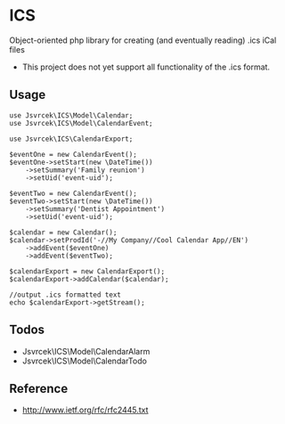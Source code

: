 ICS
===

Object-oriented php library for creating (and eventually reading) .ics iCal files

* This project does not yet support all functionality of the .ics format.

## Usage

	use Jsvrcek\ICS\Model\Calendar;
	use Jsvrcek\ICS\Model\CalendarEvent;
	
	use Jsvrcek\ICS\CalendarExport;
	
	$eventOne = new CalendarEvent();
	$eventOne->setStart(new \DateTime())
		->setSummary('Family reunion')
		->setUid('event-uid');
	
	$eventTwo = new CalendarEvent();
	$eventTwo->setStart(new \DateTime())
		->setSummary('Dentist Appointment')
		->setUid('event-uid');
	
	$calendar = new Calendar();
	$calendar->setProdId('-//My Company//Cool Calendar App//EN')
		->addEvent($eventOne)
		->addEvent($eventTwo);
	
	$calendarExport = new CalendarExport();
	$calendarExport->addCalendar($calendar);
	
	//output .ics formatted text
	echo $calendarExport->getStream();

## Todos

* Jsvrcek\ICS\Model\CalendarAlarm
* Jsvrcek\ICS\Model\CalendarTodo

## Reference
 
 * http://www.ietf.org/rfc/rfc2445.txt